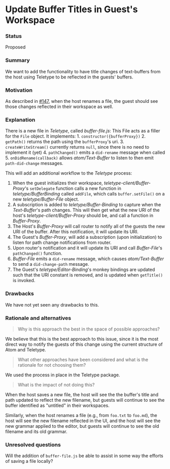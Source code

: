 # Update Buffer Titles in Guest's Workspace

### Status

Proposed

### Summary

We want to add the functionality to have title changes of text-buffers from the host using Teletype to be reflected in the guests' buffers.

### Motivation

As described in [#147](https://github.com/atom/teletype/issues/147), when the host renames a file, the guest should see those changes reflected in their workspace as well.

### Explanation

There is a new file in _Teletype_, called _buffer-file.js_:
  This File acts as a filler for the `File` object. It implements:
    1. `constructor({bufferProxy})`
    2. `getPath()` returns the path using the `bufferProxy`'s uri.
    3. `createWriteStream()` currently returns `null`, since there is no need to implement it (yet)
    4. `pathChanged()` emits a `did-rename` message when called
    5. `onDidRename(callback)` allows _atom/Text-Buffer_ to listen to then emit `path-did-change` messages.

This will add an additional workflow to the _Teletype_ process:

1. When the guest initializes their workspace, _teletype-client/Buffer-Proxy_'s `setDelegate` function calls a new function in _teletype/BufferBinding_ called `addFile`, which calls `buffer.setFile()` on a new _teletype/Buffer-File_ object.
2. A subscription is added to _teletype/Buffer-Binding_ to capture when the _Text-Buffer_'s path changes. This will then get what the new URI of the host's _teletype-client/Buffer-Proxy_ should be, and call a function in _Buffer-Proxy_.
3. The Host's _Buffer-Proxy_ will call router to notify all of the guests the new URI of the buffer. After this notification, it will update its URI.
4. The Guest's _Buffer-Proxy_, will add a subscription (upon initialization) to listen for path change notifications from router.
5. Upon router's notification and it will update its URI and call _Buffer-File_'s `pathChanged()` function.
5. _Buffer-File_ emits a `did-rename` message, which causes _atom/Text-Buffer_ to send a `did-change-path` message.
6. The Guest's _teletype/Editor-Binding_'s monkey bindings are updated such that the URI constant is removed, and is updated when `getTitle()` is invoked.

### Drawbacks

We have not yet seen any drawbacks to this.

### Rationale and alternatives

> Why is this approach the best in the space of possible approaches?

We believe that this is the best approach to this issue, since it is the most direct way to notify the guests of this change using the current structure of Atom and Teletype.

>What other approaches have been considered and what is the rationale for not choosing them?

We used the process in place in the Teletype package.

>What is the impact of not doing this?

When the host saves a new file, the host will see the the buffer's title and path updated to reflect the new filename, but guests will continue to see the buffer identified as "untitled" in their workspaces.

Similarly, when the host renames a file (e.g., from `foo.txt` to `foo.md`), the host will see the new filename reflected in the UI, and the host will see the new grammar applied to the editor, but guests will continue to see the old filename and its old grammar.

### Unresolved questions

Will the addition of `buffer-file.js` be able to assist in some way the efforts of saving a file locally?
